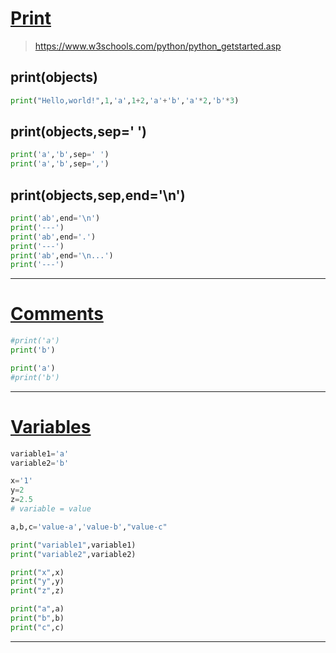 # [Print](https://www.w3schools.com/python/ref_func_print.asp)

> https://www.w3schools.com/python/python_getstarted.asp

## print(objects)

```python
print("Hello,world!",1,'a',1+2,'a'+'b','a'*2,'b'*3)
```

## print(objects,sep=' ')

```python
print('a','b',sep=' ')
print('a','b',sep=',')
```

## print(objects,sep,end='\n')

```python
print('ab',end='\n')
print('---')
print('ab',end='.')
print('---')
print('ab',end='\n...')
print('---')
```

---

# [Comments](https://www.w3schools.com/python/python_comments.asp)

```python
#print('a')
print('b')
```

```python
print('a')
#print('b')
```

---

# [Variables](https://www.w3schools.com/python/python_variables.asp)

```python
variable1='a'
variable2='b'

x='1'
y=2
z=2.5
# variable = value

a,b,c='value-a','value-b',"value-c"

print("variable1",variable1)
print("variable2",variable2)

print("x",x)
print("y",y)
print("z",z)

print("a",a)
print("b",b)
print("c",c)
```

---

